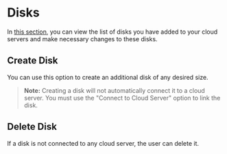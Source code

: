 # Disks

In [this section](https://panel.virakcloud.com/instances/volumes), you can view the list of disks you have added to your cloud servers and make necessary changes to these disks.

<DarkModeImage
  dark-src="/images/guides/en/dark/instances/disk/disk-list.png"
  light-src="/images/guides/en/light/instances/disk/disk-list.png"
  alt="Registration image"
/>

## Create Disk

You can use this option to create an additional disk of any desired size.

<DarkModeImage
  dark-src="/images/guides/en/dark/instances/disk/disk-create.png"
  light-src="/images/guides/en/light/instances/disk/disk-create.png"
  alt="Registration image"
/>

> **Note:** Creating a disk will not automatically connect it to a cloud server. You must use the "Connect to Cloud Server" option to link the disk.

## Delete Disk

If a disk is not connected to any cloud server, the user can delete it.
